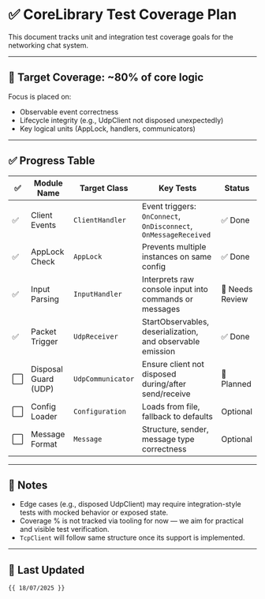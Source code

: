 ﻿# ✅ CoreLibrary Test Coverage Plan

This document tracks unit and integration test coverage goals for the networking chat system.

---

## 🎯 Target Coverage: ~80% of core logic

Focus is placed on:
- Observable event correctness
- Lifecycle integrity (e.g., UdpClient not disposed unexpectedly)
- Key logical units (AppLock, handlers, communicators)

---

## ✅ Progress Table

| ✅ | Module Name           | Target Class        | Key Tests                                                           | Status       |
|----|------------------------|----------------------|----------------------------------------------------------------------|--------------|
| ✅ | Client Events          | `ClientHandler`      | Event triggers: `OnConnect`, `OnDisconnect`, `OnMessageReceived`    | ✅ Done         |
| ✅ | AppLock Check          | `AppLock`            | Prevents multiple instances on same config                          | ✅ Done         |
| ✅ | Input Parsing          | `InputHandler`       | Interprets raw console input into commands or messages              | 🚧 Needs Review |
| ✅ | Packet Trigger         | `UdpReceiver`        | StartObservables, deserialization, and observable emission          | ✅ Done         |
| ⬜ | Disposal Guard (UDP)   | `UdpCommunicator`    | Ensure client not disposed during/after send/receive                | 🚧 Planned       |
| ⬜ | Config Loader          | `Configuration`      | Loads from file, fallback to defaults                               | Optional          |
| ⬜ | Message Format         | `Message`            | Structure, sender, message type correctness                         | Optional          |

---

## 📘 Notes

- Edge cases (e.g., disposed UdpClient) may require integration-style tests with mocked behavior or exposed state.
- Coverage % is not tracked via tooling for now — we aim for practical and visible test verification.
- `TcpClient` will follow same structure once its support is implemented.

---

## 🔄 Last Updated
`{{ 18/07/2025 }}`
